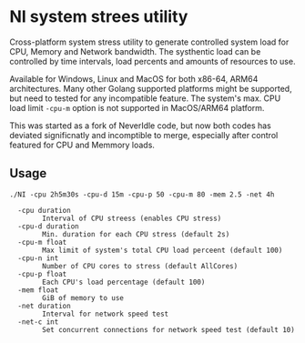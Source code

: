 # NI system strees utility

Cross-platform system stress utility to generate controlled system load for CPU, Memory and Network bandwidth. 
The systhentic load can be controlled by time intervals, load percents and amounts of resources to use.

Available for Windows, Linux and MacOS for both x86-64, ARM64 architectures. Many other Golang supported platforms might be supported, but need to tested for any incompatible feature. The system's max. CPU load limit `-cpu-m` option is not supported in MacOS/ARM64 platform. 

This was started as a fork of NeverIdle code, but now both codes has deviated significnatly and incomptible to merge, especially after control featured for CPU and Memmory loads.

## Usage


```shell
./NI -cpu 2h5m30s -cpu-d 15m -cpu-p 50 -cpu-m 80 -mem 2.5 -net 4h
```

```
  -cpu duration
        Interval of CPU streess (enables CPU stress)
  -cpu-d duration
        Min. duration for each CPU stress (default 2s)
  -cpu-m float
        Max limit of system's total CPU load perceent (default 100)
  -cpu-n int
        Number of CPU cores to stress (default AllCores)
  -cpu-p float
        Each CPU's load percentage (default 100)
  -mem float
        GiB of memory to use
  -net duration
        Interval for network speed test
  -net-c int
        Set concurrent connections for network speed test (default 10)
```
